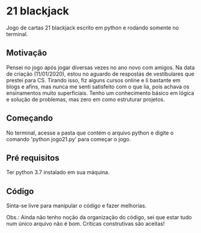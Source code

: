 # 21 blackjack

Jogo de cartas 21 blackjack escrito em python e rodando somente no terminal.

## Motivação

Pensei no jogo após jogar diversas vezes no ano novo com amigos. 
Na data de criação (11/01/2020), estou no aguardo de respostas de vestibulares que prestei para CS. Tirando isso, fiz
alguns cursos online e li bastante em blogs e afins, mas nunca me senti satisfeito com o que lia, pois achava 
os ensinamentos muito superficiais. 
Tenho um conhecimento básico em lógica e solução de problemas, mas zero em como estruturar projetos. 

## Começando

No terminal, acesse a pasta que contém o arquivo python e digite o comando 'python jogo21.py' para começar o jogo.

## Pré requisitos

Ter python 3.7 instalado em sua máquina.

## Código

Sinta-se livre para manipular o código e fazer melhorias.

Obs.: Ainda não tenho noção da organização do código, sei que estar tudo num único arquivo não é bom.
Críticas construtivas são aceitas!
